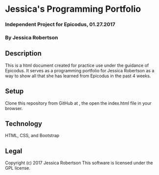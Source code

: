 # Jessica's Programming Portfolio
### Independent Project for Epicodus, 01.27.2017
### By **Jessica Robertson**
## Description
This is a html document created for practice use under the guidance of Epicodus.  It serves as a programming portfolio for Jessica Robertson as a way to show all that she has learned from Epicodus in the past 4 weeks.
## Setup
Clone this repository from GitHub at , the open the index.html file in your browser.
## Technology
HTML, CSS, and Bootstrap
## Legal
Copyright (c) 2017 Jessica Robertson
This software is licensed under the GPL license.
